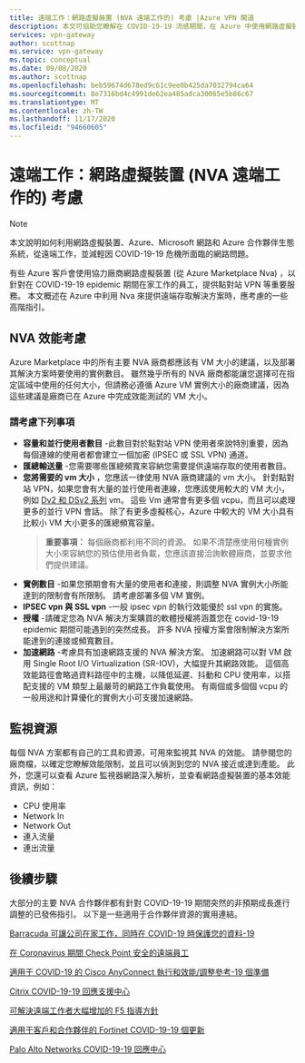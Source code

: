 ```yaml
---
title: 遠端工作：網路虛擬裝置 (NVA 遠端工作的) 考慮 |Azure VPN 閘道
description: 本文可協助您瞭解在 COVID-19-19 流感期間，在 Azure 中使用網路虛擬裝置 (Nva) 所應考慮的事項。
services: vpn-gateway
author: scottnap
ms.service: vpn-gateway
ms.topic: conceptual
ms.date: 09/08/2020
ms.author: scottnap
ms.openlocfilehash: beb59674d678ed9c61c9ee0b425da7032794ca64
ms.sourcegitcommit: 8e7316bd4c4991de62ea485adca30065e5b86c67
ms.translationtype: MT
ms.contentlocale: zh-TW
ms.lasthandoff: 11/17/2020
ms.locfileid: "94660605"
---
```

# <a name="working-remotely-network-virtual-appliance-nva-considerations-for-remote-work"></a>遠端工作：網路虛擬裝置 (NVA 遠端工作的) 考慮

>[!NOTE]
>本文說明如何利用網路虛擬裝置、Azure、Microsoft 網路和 Azure 合作夥伴生態系統，從遠端工作，並減輕因 COVID-19-19 危機所面臨的網路問題。
>

有些 Azure 客戶會使用協力廠商網路虛擬裝置 (從 Azure Marketplace Nva) ，以針對在 COVID-19-19 epidemic 期間在家工作的員工，提供點對站 VPN 等重要服務。 本文概述在 Azure 中利用 Nva 來提供遠端存取解決方案時，應考慮的一些高階指引。

## <a name="nva-performance-considerations"></a>NVA 效能考慮

Azure Marketplace 中的所有主要 NVA 廠商都應該有 VM 大小的建議，以及部署其解決方案時要使用的實例數目。  雖然幾乎所有的 NVA 廠商都能讓您選擇可在指定區域中使用的任何大小，但請務必遵循 Azure VM 實例大小的廠商建議，因為這些建議是廠商已在 Azure 中完成效能測試的 VM 大小。  

### <a name="consider-the-following"></a>請考慮下列事項

- **容量和並行使用者數目** -此數目對於點對站 VPN 使用者來說特別重要，因為每個連線的使用者都會建立一個加密 (IPSEC 或 SSL VPN) 通道。  
- **匯總輸送量** -您需要哪些匯總頻寬來容納您需要提供遠端存取的使用者數目。
- **您將需要的 vm 大小** ，您應該一律使用 NVA 廠商建議的 vm 大小。  針對點對站 VPN，如果您會有大量的並行使用者連線，您應該使用較大的 VM 大小，例如 [Dv2 和 DSv2 系列](../virtual-machines/dv2-dsv2-series.md "Dv2 和 Dsv2 系列") vm。 這些 Vm 通常會有更多個 vcpu，而且可以處理更多的並行 VPN 會話。  除了有更多虛擬核心，Azure 中較大的 VM 大小具有比較小 VM 大小更多的匯總頻寬容量。
    > **重要事項：** 每個廠商都利用不同的資源。  如果不清楚應使用何種實例大小來容納您的預估使用者負載，您應該直接洽詢軟體廠商，並要求他們提供建議。
- **實例數目** -如果您預期會有大量的使用者和連接，則調整 NVA 實例大小所能達到的限制會有所限制。  請考慮部署多個 VM 實例。
- **IPSEC vpn 與 SSL vpn** -一般 ipsec vpn 的執行效能優於 ssl vpn 的實施。  
- **授權** -請確定您為 NVA 解決方案購買的軟體授權將涵蓋您在 covid-19-19 epidemic 期間可能遇到的突然成長。  許多 NVA 授權方案會限制解決方案所能達到的連接或頻寬數目。
- **加速網路** -考慮具有加速網路支援的 NVA 解決方案。  加速網路可以對 VM 啟用 Single Root I/O Virtualization (SR-IOV)，大幅提升其網路效能。 這個高效能路徑會略過資料路徑中的主機，以降低延遲、抖動和 CPU 使用率，以搭配支援的 VM 類型上最嚴苛的網路工作負載使用。 有兩個或多個個 vcpu 的一般用途和計算優化的實例大小可支援加速網路。

## <a name="monitoring-resources"></a>監視資源

每個 NVA 方案都有自己的工具和資源，可用來監視其 NVA 的效能。  請參閱您的廠商檔，以確定您瞭解效能限制，並且可以偵測到您的 NVA 接近或達到產能。  此外，您還可以查看 Azure 監視器網路深入解析，並查看網路虛擬裝置的基本效能資訊，例如：

- CPU 使用率
- Network In
- Network Out
- 連入流量
- 連出流量

## <a name="next-steps"></a>後續步驟

大部分的主要 NVA 合作夥伴都有針對 COVID-19-19 期間突然的非預期成長進行調整的已發佈指引。 以下是一些適用于合作夥伴資源的實用連結。

[Barracuda 可讓公司在家工作，同時在 COVID-19 時保護您的資料-19](https://www.barracuda.com/covid-19/work-from-home "在 COVID-19 期間保護您的資料時，從家裡啟用工作")

[在 Coronavirus 期間 Check Point 安全的遠端員工](https://www.checkpoint.com/solutions/secure-remote-workforce-during-coronavirus/ "Coronavirus 期間的安全遠端員工")

[適用于 COVID-19 的 Cisco AnyConnect 執行和效能/調整參考-19 個準備](https://www.cisco.com/c/en/us/support/docs/security/anyconnect-secure-mobility-client/215331-anyconnect-implementation-and-performanc.html "適用于 COVID-19 的 Cisco AnyConnect 執行和效能/調整參考-19 個準備")

[Citrix COVID-19-19 回應支援中心](https://www.citrix.com/support/covid-19-coronavirus.html "Citrix COVID-19-19 回應支援中心")

[可解決遠端工作者大幅增加的 F5 指導方針](https://www.f5.com/business-continuity "可解決遠端工作者大幅增加的 F5 指導方針")

[適用于客戶和合作夥伴的 Fortinet COVID-19-19 個更新](https://www.fortinet.com/covid-19.html "適用于客戶和合作夥伴的 COVID-19 19 更新")

[Palo Alto Networks COVID-19-19 回應中心](https://live.paloaltonetworks.com/t5/COVID-19-Response-Center/ct-p/COVID-19_Response_Center "Palo Alto Networks COVID-19-19 回應中心")